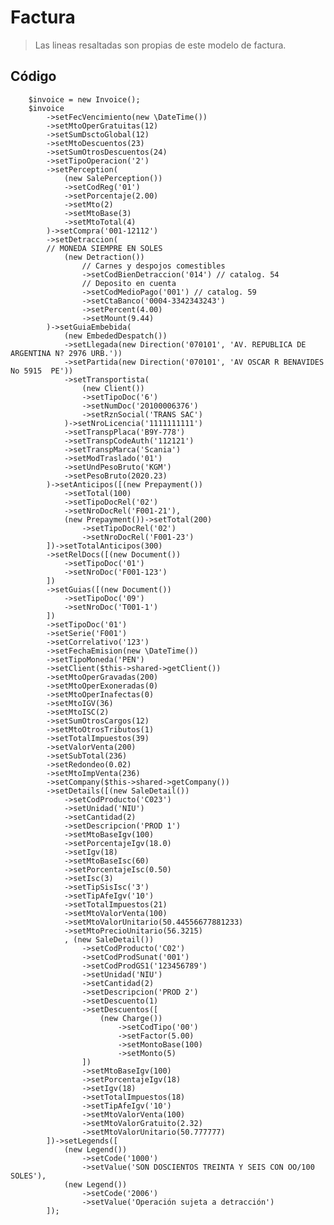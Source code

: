 # Factura

> Las lineas resaltadas son propias de este modelo de factura.

## Código

        $invoice = new Invoice();
        $invoice
            ->setFecVencimiento(new \DateTime())
            ->setMtoOperGratuitas(12)
            ->setSumDsctoGlobal(12)
            ->setMtoDescuentos(23)
            ->setSumOtrosDescuentos(24)
            ->setTipoOperacion('2')
            ->setPerception(
                (new SalePerception())
                ->setCodReg('01')
                ->setPorcentaje(2.00)
                ->setMto(2)
                ->setMtoBase(3)
                ->setMtoTotal(4)
            )->setCompra('001-12112')
            ->setDetraccion(
            // MONEDA SIEMPRE EN SOLES
                (new Detraction())
                    // Carnes y despojos comestibles
                    ->setCodBienDetraccion('014') // catalog. 54
                    // Deposito en cuenta
                    ->setCodMedioPago('001') // catalog. 59
                    ->setCtaBanco('0004-3342343243')
                    ->setPercent(4.00)
                    ->setMount(9.44)
            )->setGuiaEmbebida(
                (new EmbededDespatch())
                ->setLlegada(new Direction('070101', 'AV. REPUBLICA DE ARGENTINA N? 2976 URB.'))
                ->setPartida(new Direction('070101', 'AV OSCAR R BENAVIDES No 5915  PE'))
                ->setTransportista(
                    (new Client())
                    ->setTipoDoc('6')
                    ->setNumDoc('20100006376')
                    ->setRznSocial('TRANS SAC')
                )->setNroLicencia('1111111111')
                ->setTranspPlaca('B9Y-778')
                ->setTranspCodeAuth('112121')
                ->setTranspMarca('Scania')
                ->setModTraslado('01')
                ->setUndPesoBruto('KGM')
                ->setPesoBruto(2020.23)
            )->setAnticipos([(new Prepayment())
                ->setTotal(100)
                ->setTipoDocRel('02')
                ->setNroDocRel('F001-21'),
                (new Prepayment())->setTotal(200)
                    ->setTipoDocRel('02')
                    ->setNroDocRel('F001-23')
            ])->setTotalAnticipos(300)
            ->setRelDocs([(new Document())
                ->setTipoDoc('01')
                ->setNroDoc('F001-123')
            ])
            ->setGuias([(new Document())
                ->setTipoDoc('09')
                ->setNroDoc('T001-1')
            ])
            ->setTipoDoc('01')
            ->setSerie('F001')
            ->setCorrelativo('123')
            ->setFechaEmision(new \DateTime())
            ->setTipoMoneda('PEN')
            ->setClient($this->shared->getClient())
            ->setMtoOperGravadas(200)
            ->setMtoOperExoneradas(0)
            ->setMtoOperInafectas(0)
            ->setMtoIGV(36)
            ->setMtoISC(2)
            ->setSumOtrosCargos(12)
            ->setMtoOtrosTributos(1)
            ->setTotalImpuestos(39)
            ->setValorVenta(200)
            ->setSubTotal(236)
            ->setRedondeo(0.02)
            ->setMtoImpVenta(236)
            ->setCompany($this->shared->getCompany())
            ->setDetails([(new SaleDetail())
                ->setCodProducto('C023')
                ->setUnidad('NIU')
                ->setCantidad(2)
                ->setDescripcion('PROD 1')
                ->setMtoBaseIgv(100)
                ->setPorcentajeIgv(18.0)
                ->setIgv(18)
                ->setMtoBaseIsc(60)
                ->setPorcentajeIsc(0.50)
                ->setIsc(3)
                ->setTipSisIsc('3')
                ->setTipAfeIgv('10')
                ->setTotalImpuestos(21)
                ->setMtoValorVenta(100)
                ->setMtoValorUnitario(50.44556677881233)
                ->setMtoPrecioUnitario(56.3215)
                , (new SaleDetail())
                    ->setCodProducto('C02')
                    ->setCodProdSunat('001')
                    ->setCodProdGS1('123456789')
                    ->setUnidad('NIU')
                    ->setCantidad(2)
                    ->setDescripcion('PROD 2')
                    ->setDescuento(1)
                    ->setDescuentos([
                        (new Charge())
                            ->setCodTipo('00')
                            ->setFactor(5.00)
                            ->setMontoBase(100)
                            ->setMonto(5)
                    ])
                    ->setMtoBaseIgv(100)
                    ->setPorcentajeIgv(18)
                    ->setIgv(18)
                    ->setTotalImpuestos(18)
                    ->setTipAfeIgv('10')
                    ->setMtoValorVenta(100)
                    ->setMtoValorGratuito(2.32)
                    ->setMtoValorUnitario(50.777777)
            ])->setLegends([
                (new Legend())
                    ->setCode('1000')
                    ->setValue('SON DOSCIENTOS TREINTA Y SEIS CON OO/100 SOLES'),
                (new Legend())
                    ->setCode('2006')
                    ->setValue('Operación sujeta a detracción')
            ]);

